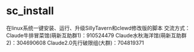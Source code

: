 # sc_install
在linux系统一键安装、运行、升级SillyTavern和clewd修改版的脚本
交流方式：
Claude牛排冒菜馆(萌新互助群1)：910524479
Claude水秋海洋馆(萌新互助群2)：304690608
Claude2.0先行破限组(大群)：704819371
